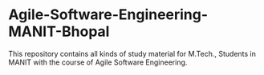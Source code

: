# Agile-Software-Engineering-MANIT-Bhopal
This repository contains all kinds of study material for M.Tech., Students in MANIT with the course of Agile Software Engineering.
